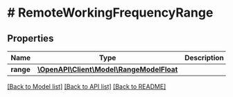 # # RemoteWorkingFrequencyRange

## Properties

Name | Type | Description | Notes
------------ | ------------- | ------------- | -------------
**range** | [**\OpenAPI\Client\Model\RangeModelFloat**](RangeModelFloat.md) |  |

[[Back to Model list]](../../README.md#models) [[Back to API list]](../../README.md#endpoints) [[Back to README]](../../README.md)

